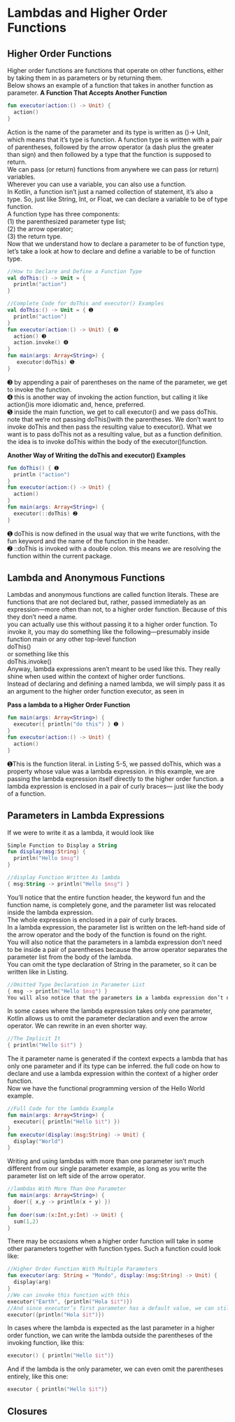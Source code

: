 # Lambdas and Higher Order Functions
## Higher Order Functions


Higher order functions are functions that operate on other functions, either by taking them in as parameters or by returning them.
<br>
Below shows an example of a function that takes in another function as parameter.
**A Function That Accepts Another Function**

```kotlin
fun executor(action:() -> Unit) { 
  action()
}
```

Action is the name of the parameter and its type is written as ()-> Unit, which means that it’s type is function.
A function type is written with a pair of parentheses, followed by the arrow operator
(a dash plus the greater than sign) and then followed by a type that the function is supposed to return.
<br>
We can pass (or return) functions from anywhere we can pass (or return) variables.<br>
Wherever you can use a variable, you can also use a function.
<br>
In Kotlin, a function isn’t just a named collection of statement, it’s also a type. So, just like String, Int, or Float, we can declare a variable to be of type function.<br>
A function type has three components: 
<br>(1) the parenthesized parameter type list; 
<br>(2) the arrow operator; 
<br>(3) the return type.
<br>
Now that we understand how to declare a parameter to be of function type, let’s take a look at how to declare and define a variable to be of function type.

```kotlin
//How to Declare and Define a Function Type
val doThis:() -> Unit = { 
  println("action")
}
```
```kotlin
//Complete Code for doThis and executor() Examples
val doThis:() -> Unit = { ➊ 
  println("action")
}
fun executor(action:() -> Unit) { ➋ 
  action() ➌
  action.invoke() ➍
}
fun main(args: Array<String>) { 
   executor(doThis) ➎
}
```
➌ by appending a pair of parentheses on the name of the parameter, we get to invoke the function.<br>
➍ this is another way of invoking the action function, but calling it like action()is more idiomatic and, hence, preferred.<br>
➎ inside the main function, we get to call executor() and we pass doThis. note that we’re not passing doThis()with the parentheses. We don’t want to invoke doThis and then pass the resulting value to executor(). What we want is to pass doThis not as a resulting value, but as a function definition. the idea is to invoke doThis within the body of the executor()function.<br>

**Another Way of Writing the doThis and executor() Examples**
```kotlin
fun doThis() { ➊ 
  println ("action")
}
fun executor(action:() -> Unit) { 
  action()
}
fun main(args: Array<String>) { 
  executor(::doThis) ➋
}
```
➊ doThis is now defined in the usual way that we write functions, with the fun keyword and the name of the function in the header.<br>
➋ ::doThis is invoked with a double colon. this means we are resolving the function within the current package.
<br>

## Lambda and Anonymous Functions

Lambdas and anonymous functions are called function literals. These are functions that are not declared but, rather, passed immediately as an expression—more often than not, to a higher order function. Because of this they don’t need a name. 
<br>
you can actually use this without passing it to a higher order function. To invoke it, you may do something like the following—presumably inside function main or any other top-level function<br>
doThis()<br>
or something like this<br>
doThis.invoke()
<br>
Anyway, lambda expressions aren’t meant to be used like this. They really shine when used within the context of higher order functions.
<br>
Instead of declaring and defining a named lambda, we will simply pass it as an argument to the higher order function executor, as seen in

**Pass a lambda to a Higher Order Function**
```kotlin
fun main(args: Array<String>) {
  executor({ println("do this") } ➊ )
}
fun executor(action:() -> Unit) { 
  action()
}
```
➊This is the function literal. in Listing 5-5, we passed doThis, which was a property whose value was a lambda expression. in this example, we are passing the lambda expression itself directly to the higher order function. a lambda expression is enclosed in a pair of curly braces— just like the body of a function.

## Parameters in Lambda Expressions
If we were to write it as a lambda, it would look like
```kotlin
Simple Function to Display a String
fun display(msg:String) { 
  println("Hello $msg")
}
```
```kotlin
//display Function Written As lambda 
{ msg:String -> println("Hello $msg") }
```
You’ll notice that the entire function header, the keyword fun and the function name, is completely gone, and the parameter list was relocated inside the lambda expression.
<br>
The whole expression is enclosed in a pair of curly braces. <br>
In a lambda expression, the parameter list is written on the left-hand side of the arrow operator and the body of
the function is found on the right. <br>
You will also notice that the parameters in a lambda expression don’t need to be inside a pair of parentheses because the arrow operator separates the parameter list from the body of the lambda.<br>
You can omit the type declaration of String in the parameter, so it can be written like in Listing.
```kotlin
//Omitted Type Declaration in Parameter List 
{ msg -> println("Hello $msg") }
You will also notice that the parameters in a lambda expression don’t need to be inside a pair of parentheses because the arrow operator separates the parameter list from the body of the lambda.
```

In some cases where the lambda expression takes only one parameter, Kotlin allows us to omit the parameter declaration and even the arrow operator. We can rewrite  in an even shorter way.
```kotlin
//The Implicit It 
{ println("Hello $it") }
```
The it parameter name is generated if the context expects a lambda that has only one parameter and if its type can be inferred. the full code on how to declare and use a lambda expression within the context of a higher order function. 
<br>Now we have the functional programming version of the Hello World example.

```kotlin
//Full Code for the lambda Example
fun main(args: Array<String>) { 
  executor({ println("Hello $it") })
}
fun executor(display:(msg:String) -> Unit) { 
  display("World")
}
```
Writing and using lambdas with more than one parameter isn’t much different from our single parameter example, as long as you write the parameter list on left side of the arrow operator.

```kotlin
//lambdas With More Than One Parameter
fun main(args: Array<String>) { 
  doer({ x,y -> println(x + y) })
}
fun doer(sum:(x:Int,y:Int) -> Unit) { 
  sum(1,2)
}
```
There may be occasions when a higher order function will take in some other parameters together with function types. Such a function could look like:
```kotlin
//Higher Order Function With Multiple Parameters
fun executor(arg: String = "Mondo", display:(msg:String) -> Unit) { 
  display(arg)
}
//We can invoke this function with this
executor("Earth", {println("Hola $it")})
//And since executor’s first parameter has a default value, we can still invoke it like this 
executor({println("Hola $it")})
```
In cases where the lambda is expected as the last parameter in a higher order function, we can write the lambda outside the parentheses of the invoking function, like this:

```kotlin
executor() { println("Hello $it")}
````
And if the lambda is the only parameter, we can even omit the parentheses entirely, like this one:
```kotlin
executor { println("Hello $it")}
```

## Closures
